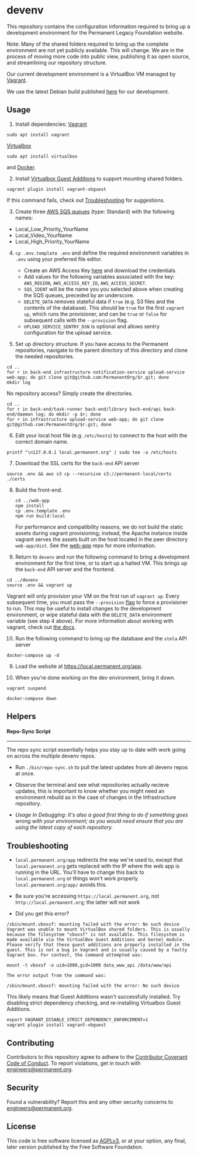 # devenv

This repository contains the configuration information required to
bring up a development environment for the Permanent Legacy Foundation
website.

Note: Many of the shared folders required to bring up the complete
environment are not yet publicly available. This will change. We are
in the process of moving more code into public view, publishing it as
open source, and streamlining our repository structure.

Our current development environment is a VirtualBox VM managed by [Vagrant](https://www.vagrantup.com/).

We use the latest Debian build published [here](https://app.vagrantup.com/generic/boxes/debian10) for our development.

## Usage

1. Install dependencies:
   [Vagrant](https://www.vagrantup.com/downloads)

```
sudo apt install vagrant
```

[Virtualbox](https://www.virtualbox.org/wiki/Downloads)

```
sudo apt install virtualbox
```

and [Docker](https://docs.docker.com/engine/install/ubuntu/).

2. Install [Virtualbox Guest Additions](https://www.virtualbox.org/manual/ch04.html) to support mounting shared folders.

```
vagrant plugin install vagrant-vbguest
```

If this command fails, check out [Troubleshooting](#troubleshooting) for suggestions.

3. Create three [AWS SQS queues](https://aws.amazon.com/sqs/) (type: Standard) with the following names:

-  Local_Low_Priority_YourName
-  Local_Video_YourName
-  Local_High_Priority_YourName

4. `cp .env.template .env` and define the required environment variables in `.env` using your preferred file editor.

   - Create an AWS Access Key [here](https://console.aws.amazon.com/iam/home?#/security_credentials) and download the credentials.
   - Add values for the following variables associated with the key: `AWS_REGION`, `AWS_ACCESS_KEY_ID`, `AWS_ACCESS_SECRET`.
   - `SQS_IDENT` will be the name you you selected above when creating the SQS queues, preceded by an underscore.
   - `DELETE_DATA` removes stateful data if `true` (e.g. S3 files and the contents of the database). This should be `true` for the first `vagrant up`, which runs the provisioner, and can be `true` or `false` for subsequent calls with the `--provision` flag.
   - `UPLOAD_SERVICE_SENTRY_DSN` is optional and allows sentry configuration for the upload service.

5. Set up directory structure. If you have access to the Permanent repositories, navigate to the parent directory of this directory and clone the needed repositories.

```
cd ..
for r in back-end infrastructure notification-service upload-service web-app; do git clone git@github.com:PermanentOrg/$r.git; done
mkdir log
```

No repository access? Simply create the directories.

```
cd ..
for r in back-end/task-runner back-end/library back-end/api back-end/daemon log; do mkdir -p $r; done
for r in infrastructure upload-service web-app; do git clone git@github.com:PermanentOrg/$r.git; done
```

6. Edit your local host file (e.g. `/etc/hosts`) to connect to the host with the correct domain name.

```
printf "\n127.0.0.1 local.permanent.org" | sudo tee -a /etc/hosts
```

7. Download the SSL certs for the `back-end` API server

```
source .env && aws s3 cp --recursive s3://permanent-local/certs ./certs
```

8. Build the front-end.

   ```
   cd ../web-app
   npm install
   cp .env.template .env
   npm run build:local
   ```

   For performance and compatibility reasons, we do not build the static assets
   during vagrant provisioning; instead, the Apache instance inside vagrant
   serves the assets built on the host located in the peer directory
   `web-app/dist`. See the [web-app](https://github.com/PermanentOrg/web-app)
   repo for more information.

9. Return to `devenv` and run the following command to bring a development environment for the first
   time, or to start up a halted VM. This brings up the `back-end` API server and the frontend.

```
cd ../devenv
source .env && vagrant up
```

Vagrant will only provision your VM on the first run of `vagrant up`. Every subsequent time, you must pass the `--provision` [flag](https://www.vagrantup.com/docs/cli/up#no-provision) to force a provisioner to run. This may be useful to install changes to the development environment, or wipe stateful data with the `DELETE_DATA` environment variable (see step 4 above). For more information about working with vagrant, check out [the docs](https://www.vagrantup.com/docs).

10. Run the following command to bring up the database and the `stela` API server

```
docker-compose up -d
```

9. Load the website at https://local.permanent.org/app.

10. When you're done working on the dev environment, bring it down.

```
vagrant suspend
```

```
docker-compose down
```

## Helpers

#### Repo-Sync Script

---

The repo sync script essentially helps you stay up to date with work going on across the multiple devenv repos.

-  Run `./bin/repo-sync.sh` to pull the latest updates from all devenv repos at once.

-  Observe the terminal and see what repositories actually recieve updates, this is important to know whether you might need an environment rebuild as in the case of changes in the Infrastructure repository.

-  _Usage In Debugging: It's also a good first thing to do if something goes wrong with your environment; as you would need ensure that you are using the latest copy of each repository._

## Troubleshooting

- `local.permanent.org/app` redirects the way we're used to, except that `local.permanent.org` gets replaced with the IP
where the web app is running in the URL. You'll have to change this back to `local.permanent.org` or things won't work
properly. `local.permanent.org/app/` avoids this.

- Be sure you're accessing `https://local.permanent.org`, not `http://local.permanent.org`; the latter will not work

- Did you get this error?

```
/sbin/mount.vboxsf: mounting failed with the error: No such device
Vagrant was unable to mount VirtualBox shared folders. This is usually
because the filesystem "vboxsf" is not available. This filesystem is
made available via the VirtualBox Guest Additions and kernel module.
Please verify that these guest additions are properly installed in the
guest. This is not a bug in Vagrant and is usually caused by a faulty
Vagrant box. For context, the command attempted was:

mount -t vboxsf -o uid=1000,gid=1000 data_www_api /data/www/api

The error output from the command was:

/sbin/mount.vboxsf: mounting failed with the error: No such device

```

This likely means that Guest Additions wasn't successfully installed. Try disabling strict dependency checking, and re-installing Virtualbox Guest Additions.

```
export VAGRANT_DISABLE_STRICT_DEPENDENCY_ENFORCEMENT=1
vagrant plugin install vagrant-vbguest
```

## Contributing

Contributors to this repository agree to adhere to the [Contributor Covenant Code of Conduct](CODE_OF_CONDUCT.md). To report violations, get in touch with engineers@permanent.org.

## Security

Found a vulnerability? Report this and any other security concerns to engineers@permanent.org.

## License

This code is free software licensed as [AGPLv3](LICENSE), or at your
option, any final, later version published by the Free Software
Foundation.
